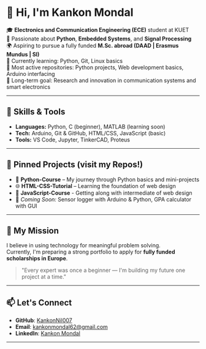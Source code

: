 # 👋 Hi, I'm Kankon Mondal

🎓 **Electronics and Communication Engineering (ECE)** student at KUET  
🚀 Passionate about **Python**, **Embedded Systems**, and **Signal Processing**  
🌍 Aspiring to pursue a fully funded **M.Sc. abroad (DAAD | Erasmus Mundus | SI)**  
📘 Currently learning: Python, Git, Linux basics  
📂 Most active repositories: Python projects, Web development basics, Arduino interfacing  
🧠 Long-term goal: Research and innovation in communication systems and smart electronics

---

## 🔧 Skills & Tools

- **Languages:** Python, C (beginner), MATLAB (learning soon)
- **Tech:** Arduino, Git & GitHub, HTML/CSS, JavaScript (basic)
- **Tools:** VS Code, Jupyter, TinkerCAD, Proteus

---

## 📌 Pinned Projects (visit my Repos!)

- 🐍 **Python-Course** – My journey through Python basics and mini-projects  
- 🌐 **HTML-CSS-Tutorial** – Learning the foundation of web design
- 🧮 **JavaScript-Course** - Getting along with intermediate of web design
- 🔢 _Coming Soon:_ Sensor logger with Arduino & Python, GPA calculator with GUI  

---

## 🧭 My Mission

I believe in using technology for meaningful problem solving.  
Currently, I'm preparing a strong portfolio to apply for **fully funded scholarships in Europe**.

> "Every expert was once a beginner — I'm building my future one project at a time."

---

## 📫 Let's Connect

- **GitHub**: [KankonNil007](https://github.com/KankonNil007)
- **Email**: kankonmondal62@gmail.com
- **LinkedIn**: [Kankon Mondal](https://linkedin.com/in/KankonMondal)

---
